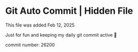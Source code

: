 # Git Auto Commit | Hidden File

This file was added Feb 12, 2025

Just for fun and keeping my daily git commit active 🤪

commit number: 26200
